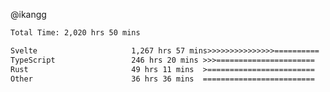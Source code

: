 @ikangg
<!--START_SECTION:waka-->

```txt
Total Time: 2,020 hrs 50 mins

Svelte                     1,267 hrs 57 mins>>>>>>>>>>>>>>>==========   61.63 %
TypeScript                 246 hrs 20 mins >>>======================   11.97 %
Rust                       49 hrs 11 mins  >========================   02.39 %
Other                      36 hrs 36 mins  =========================   01.78 %
```

<!--END_SECTION:waka-->
